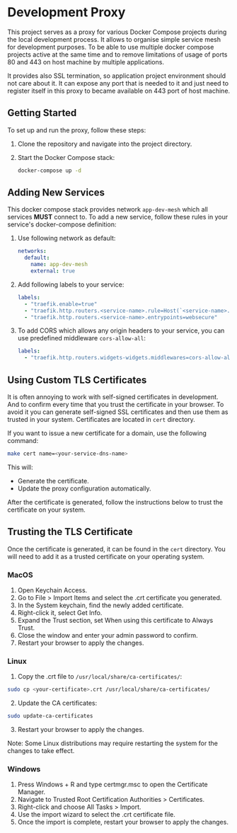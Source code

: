 # Development Proxy

This project serves as a proxy for various Docker Compose projects during the local development process. It allows to organise simple service mesh for development purposes. To be able to use multiple docker compose projects active at the same time and to remove limitations of usage of ports 80 and 443 on host machine by multiple applications.

It provides also SSL termination, so application project environment should not care about it. It can expose any port that is needed to it  and just need to register itself in this proxy to became available on 443 port of host machine.

## Getting Started

To set up and run the proxy, follow these steps:

1. Clone the repository and navigate into the project directory.
2. Start the Docker Compose stack:

    ```bash
    docker-compose up -d
    ```

## Adding New Services

This docker compose stack provides network `app-dev-mesh` which all services **MUST** connect to. To add a new service, follow these rules in your service's docker-compose definition:

1. Use following network as default:

    ```yaml
    networks:
      default:
        name: app-dev-mesh
        external: true
    ```

2. Add following labels to your service:

    ```yaml
    labels:
      - "traefik.enable=true"
      - "traefik.http.routers.<service-name>.rule=Host(`<service-name>.local`)"
      - "traefik.http.routers.<service-name>.entrypoints=websecure"
    ```

3. To add CORS which allows any origin headers to your service, you can use predefined middleware `cors-allow-all`:

    ```yaml
    labels:
      - "traefik.http.routers.widgets-widgets.middlewares=cors-allow-all"
    ```

## Using Custom TLS Certificates

It is often annoying to work with self-signed certificates in development. And to confirm every time that you trust the certificate in your browser.
To avoid it you can generate self-signed SSL certificates and then use them as trusted in your system. Certificates are located in `cert` directory.

If you want to issue a new certificate for a domain, use the following command:

```bash
make cert name=<your-service-dns-name>
```

This will:

- Generate the certificate.
- Update the proxy configuration automatically.

After the certificate is generated, follow the instructions below to trust the certificate on your system.

## Trusting the TLS Certificate

Once the certificate is generated, it can be found in the `cert` directory. You will need to add it as a trusted certificate on your operating system.

### MacOS

1. Open Keychain Access.
2. Go to File > Import Items and select the .crt certificate you generated.
3. In the System keychain, find the newly added certificate.
4. Right-click it, select Get Info.
5. Expand the Trust section, set When using this certificate to Always Trust.
6. Close the window and enter your admin password to confirm.
7. Restart your browser to apply the changes.

### Linux

1. Copy the .crt file to `/usr/local/share/ca-certificates/`:

```bash
sudo cp <your-certificate>.crt /usr/local/share/ca-certificates/
```

2. Update the CA certificates:

```bash
sudo update-ca-certificates
```

3. Restart your browser to apply the changes.

Note: Some Linux distributions may require restarting the system for the changes to take effect.

### Windows

1. Press Windows + R and type certmgr.msc to open the Certificate Manager.
2. Navigate to Trusted Root Certification Authorities > Certificates.
3. Right-click and choose All Tasks > Import.
4. Use the import wizard to select the .crt certificate file.
5. Once the import is complete, restart your browser to apply the changes.
